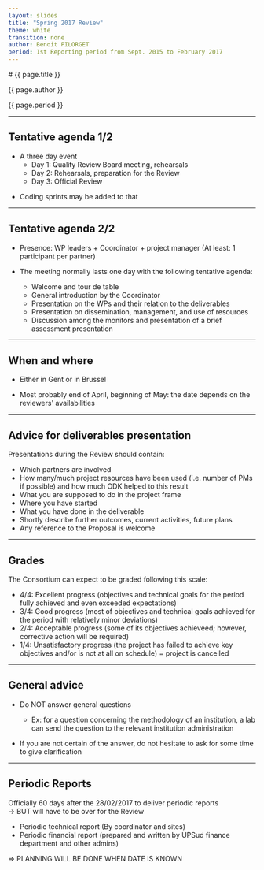 ```yaml
---
layout: slides
title: "Spring 2017 Review"
theme: white
transition: none
author: Benoit PILORGET
period: 1st Reporting period from Sept. 2015 to February 2017
---
```


<section data-markdown data-separator="^---\n" data-separator-vertical="^--\n">
# {{ page.title }}

{{ page.author }}

{{ page.period }}

---

## Tentative agenda 1/2
- A three day event
    - Day 1: Quality Review Board meeting, rehearsals
    - Day 2: Rehearsals, preparation for the Review
    - Day 3: Official Review

+ Coding sprints may be added to that

---

## Tentative agenda 2/2

- Presence: WP leaders + Coordinator + project manager (At least: 1 participant per partner)

- The meeting normally lasts one day with the following tentative agenda:
    - Welcome and tour de table
    - General introduction by the Coordinator 
    - Presentation on the WPs and their relation to the deliverables
    - Presentation on dissemination, management, and use of resources
    - Discussion among the monitors and presentation of a brief assessment presentation

---

## When and where

- Either in Gent or in Brussel

- Most probably end of April, beginning of May: the date depends on the reviewers' availabilities

---

## Advice for deliverables presentation

Presentations during the Review should contain:

- Which partners are involved
- How many/much project resources have been used (i.e. number of PMs if possible) and how much ODK helped to this result
- What you are supposed to do in the project frame
- Where you have started
- What you have done in the deliverable
- Shortly describe further outcomes, current activities, future plans
- Any reference to the Proposal is welcome 

---

## Grades

The Consortium can expect to be graded following this scale:

- 4/4: Excellent progress (objectives and technical goals for the period fully achieved and even exceeded expectations)
- 3/4: Good progress (most of objectives and technical goals achieved for the period with relatively minor deviations)
- 2/4: Acceptable progress (some of its objectives achieveed; however, corrective action will be required)
- 1/4: Unsatisfactory progress (the project has failed to achieve key objectives and/or is not at all on schedule) = project is cancelled

---

## General advice

- Do NOT answer general questions
    - Ex: for a question concerning the methodology of an institution, a lab can send the question to the relevant institution administration
 
- If you are not certain of the answer, do not hesitate to ask for some time to give clarification

---

## Periodic Reports

Officially 60 days after the 28/02/2017 to deliver periodic reports		
    -> BUT will have to be over for the Review

- Periodic technical report (By coordinator and sites)
- Periodic financial report (prepared and written by UPSud finance department and other admins) 

=> PLANNING  WILL BE DONE WHEN DATE IS KNOWN

</section>
